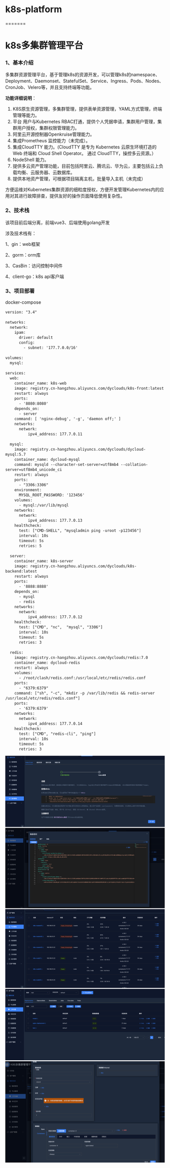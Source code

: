 # k8s-platform
=======
# k8s多集群管理平台

### 1、基本介绍 

多集群资源管理平台，基于管理k8s的资源开发，可以管理k8s的namespace、Deployment、Daemonset、StatefulSet、Service、Ingress、Pods、Nodes、CronJob、Velero等，并且支持终端等功能。

**功能详细说明**：

1. K8S原生资源管理，多集群管理，提供表单资源管理，YAML方式管理，终端管理等能力。
2. 平台 用户与Kubernetes RBAC打通，提供个人凭据申请，集群用户管理，集群用户授权，集群权限管理能力。
3. 阿里云开源控制器Openkruise管理能力。
4. 集成Prometheus 监控能力（未完成）。
5. 集成CloudTTY 能力。(CloudTTY 是专为 Kubernetes 云原生环境打造的 Web 终端和 Cloud Shell Operator。 通过 CloudTTY，操控多云资源。）
6. NodeShell 能力。
7. 提供多云资产管理功能，目前包括阿里云、腾讯云、华为云，主要包括云上负载均衡、云服务器、云数据库。
8. 提供本地资产管理，可根据项目隔离主机，批量导入主机（未完成）

方便运维对Kubernetes集群资源的细粒度授权，方便开发管理Kubernetes内的应用对其进行故障排查，提供友好的操作页面降低使用复杂性。

### 2、技术栈

该项目前后端分离，前端vue3、后端使用golang开发

涉及技术栈有：

1、gin：web框架

2、gorm：orm库

3、CasBin：访问控制中间件

4、client-go：k8s api客户端

### 3、项目部署

docker-compose

```shell
version: "3.4"

networks:
  network:
    ipam:
      driver: default
      config:
        - subnet: '177.7.0.0/16'

volumes:
  mysql:

services:
  web:
    container_name: k8s-web
    image: registry.cn-hangzhou.aliyuncs.com/dyclouds/k8s-front:latest
    restart: always
    ports:
      - '8080:8080'
    depends_on:
      - server
    command: [ 'nginx-debug', '-g', 'daemon off;' ]
    networks:
      network:
          ipv4_address: 177.7.0.11

  mysql:
    image: registry.cn-hangzhou.aliyuncs.com/dyclouds/dycloud-mysql:5.7
    container_name: dycloud-mysql
    command: mysqld --character-set-server=utf8mb4 --collation-server=utf8mb4_unicode_ci
    restart: always
    ports:
      - "3306:3306"
    environment:
      MYSQL_ROOT_PASSWORD: '123456'
    volumes:
      - mysql:/var/lib/mysql
    networks:
      network:
          ipv4_address: 177.7.0.13
    healthcheck:
      test: ["CMD-SHELL", "mysqladmin ping -uroot -p123456"]
      interval: 10s
      timeout: 5s
      retries: 5

  server:
    container_name: k8s-server
    image: registry.cn-hangzhou.aliyuncs.com/dyclouds/k8s-backend:latest
    restart: always
    ports:
      - '8888:8888'
    depends_on:
      - mysql
      - redis
    networks:
      network:
          ipv4_address: 177.7.0.12
    healthcheck:
      test: ["CMD", "nc",  "mysql", "3306"]
      interval: 10s
      timeout: 5s
      retries: 3

  redis:
    image: registry.cn-hangzhou.aliyuncs.com/dyclouds/redis:7.0
    container_name: dycloud-redis
    restart: always
    volumes:
      - /root/clash/redis.conf:/usr/local/etc/redis/redis.conf
    ports:
      - "6379:6379"
    command: ["sh", "-c", "mkdir -p /var/lib/redis && redis-server /usr/local/etc/redis/redis.conf"]
    ports:
      - '6379:6379'
    networks:
      network:
          ipv4_address: 177.7.0.14
    healthcheck:
      test: ["CMD", "redis-cli", "ping"]
      interval: 10s
      timeout: 5s
      retries: 3
```
![image-20240913100209943](images/image-20240913100209943.png)
![image-20240913100302197](images/image-20240913100302197.png)
![image-20240913100320348](images/image-20240913100320348.png)
![image-20240913100327748](images/image-20240913100327748.png)
![image-20240913100335671](images/image-20240913100335671.png)

